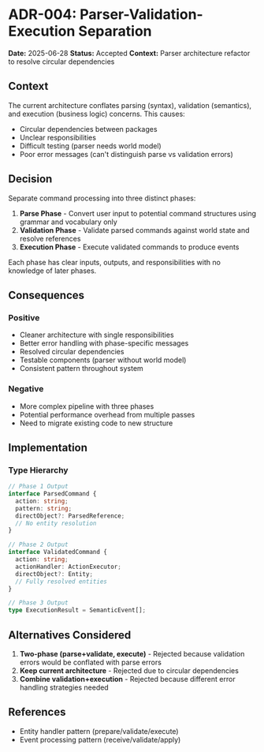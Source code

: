 # ADR-004: Parser-Validation-Execution Separation

**Date:** 2025-06-28
**Status:** Accepted
**Context:** Parser architecture refactor to resolve circular dependencies

## Context

The current architecture conflates parsing (syntax), validation (semantics), and execution (business logic) concerns. This causes:
- Circular dependencies between packages
- Unclear responsibilities 
- Difficult testing (parser needs world model)
- Poor error messages (can't distinguish parse vs validation errors)

## Decision

Separate command processing into three distinct phases:

1. **Parse Phase** - Convert user input to potential command structures using grammar and vocabulary only
2. **Validation Phase** - Validate parsed commands against world state and resolve references
3. **Execution Phase** - Execute validated commands to produce events

Each phase has clear inputs, outputs, and responsibilities with no knowledge of later phases.

## Consequences

### Positive
- Cleaner architecture with single responsibilities
- Better error handling with phase-specific messages
- Resolved circular dependencies
- Testable components (parser without world model)
- Consistent pattern throughout system

### Negative
- More complex pipeline with three phases
- Potential performance overhead from multiple passes
- Need to migrate existing code to new structure

## Implementation

### Type Hierarchy
```typescript
// Phase 1 Output
interface ParsedCommand {
  action: string;
  pattern: string;
  directObject?: ParsedReference;
  // No entity resolution
}

// Phase 2 Output  
interface ValidatedCommand {
  action: string;
  actionHandler: ActionExecutor;
  directObject?: Entity;
  // Fully resolved entities
}

// Phase 3 Output
type ExecutionResult = SemanticEvent[];
```

## Alternatives Considered

1. **Two-phase (parse+validate, execute)** - Rejected because validation errors would be conflated with parse errors
2. **Keep current architecture** - Rejected due to circular dependencies
3. **Combine validation+execution** - Rejected because different error handling strategies needed

## References
- Entity handler pattern (prepare/validate/execute)
- Event processing pattern (receive/validate/apply)
